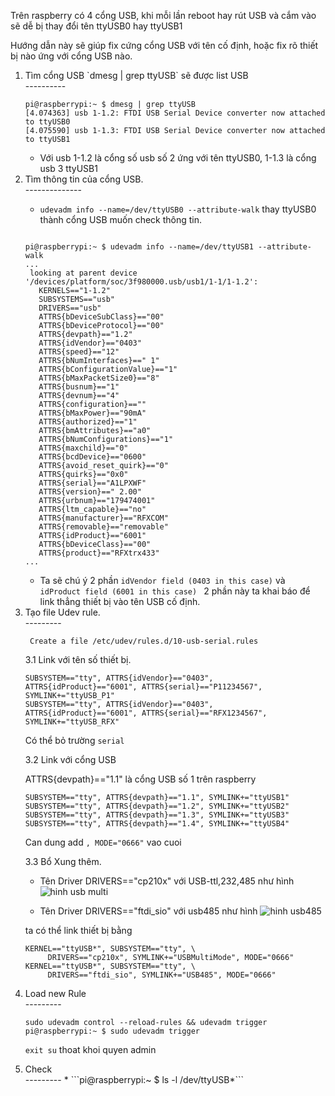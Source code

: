 Trên raspberry có 4 cổng USB, khi mỗi lần reboot hay rút USB và cắm vào sẽ dễ bị thay đổi tên ttyUSB0 hay ttyUSB1

Hướng dẫn này sẽ giúp fix cứng cổng USB với tên cố định, hoặc fix rõ thiết bị nào ứng với cổng USB nào.
<ol>
  

<li>Tìm cổng USB `dmesg | grep ttyUSB` sẽ được list USB</li>
----------

```
pi@raspberrypi:~ $ dmesg | grep ttyUSB 
[4.074363] usb 1-1.2: FTDI USB Serial Device converter now attached to ttyUSB0
[4.075590] usb 1-1.3: FTDI USB Serial Device converter now attached to ttyUSB1
```

* Với usb 1-1.2 là cổng số usb số 2 ứng với tên ttyUSB0, 1-1.3 là cổng usb 3 ttyUSB1

<li>Tìm thông tin của cổng USB.</li>
--------------

 * `udevadm info --name=/dev/ttyUSB0 --attribute-walk` thay ttyUSB0 thành cổng USB muốn check thông tin.

```

pi@raspberrypi:~ $ udevadm info --name=/dev/ttyUSB1 --attribute-walk
...
 looking at parent device '/devices/platform/soc/3f980000.usb/usb1/1-1/1-1.2':
   KERNELS=="1-1.2"
   SUBSYSTEMS=="usb"
   DRIVERS=="usb"
   ATTRS{bDeviceSubClass}=="00"
   ATTRS{bDeviceProtocol}=="00"
   ATTRS{devpath}=="1.2"
   ATTRS{idVendor}=="0403"
   ATTRS{speed}=="12"
   ATTRS{bNumInterfaces}==" 1"
   ATTRS{bConfigurationValue}=="1"
   ATTRS{bMaxPacketSize0}=="8"
   ATTRS{busnum}=="1"
   ATTRS{devnum}=="4"
   ATTRS{configuration}==""
   ATTRS{bMaxPower}=="90mA"
   ATTRS{authorized}=="1"
   ATTRS{bmAttributes}=="a0"
   ATTRS{bNumConfigurations}=="1"
   ATTRS{maxchild}=="0"
   ATTRS{bcdDevice}=="0600"
   ATTRS{avoid_reset_quirk}=="0"
   ATTRS{quirks}=="0x0"
   ATTRS{serial}=="A1LPXWF"
   ATTRS{version}==" 2.00"
   ATTRS{urbnum}=="179474001"
   ATTRS{ltm_capable}=="no"
   ATTRS{manufacturer}=="RFXCOM"
   ATTRS{removable}=="removable"
   ATTRS{idProduct}=="6001"
   ATTRS{bDeviceClass}=="00"
   ATTRS{product}=="RFXtrx433"
...
```

* Ta sẽ chú ý 2 phần  ```idVendor field (0403 in this case)``` và  ```idProduct field (6001 in this case) ``` 2 phần này ta khai báo để link thẳng thiết bị vào tên USB cố định.

<li>Tạo file Udev rule.</li>
---------

``` Create a file /etc/udev/rules.d/10-usb-serial.rules```

3.1 Link với tên số thiết bị.

```
SUBSYSTEM=="tty", ATTRS{idVendor}=="0403", ATTRS{idProduct}=="6001", ATTRS{serial}=="P11234567",  SYMLINK+="ttyUSB_P1"
SUBSYSTEM=="tty", ATTRS{idVendor}=="0403", ATTRS{idProduct}=="6001", ATTRS{serial}=="RFX1234567",  SYMLINK+="ttyUSB_RFX"
```

Có thể bỏ trường ```serial```

3.2 Link với cổng USB

ATTRS{devpath}=="1.1" là cổng USB số 1 trên raspberry
```
SUBSYSTEM=="tty", ATTRS{devpath}=="1.1", SYMLINK+="ttyUSB1"
SUBSYSTEM=="tty", ATTRS{devpath}=="1.2", SYMLINK+="ttyUSB2"
SUBSYSTEM=="tty", ATTRS{devpath}=="1.3", SYMLINK+="ttyUSB3"
SUBSYSTEM=="tty", ATTRS{devpath}=="1.4", SYMLINK+="ttyUSB4"
```

Can dung add ```, MODE="0666"``` vao cuoi

3.3 Bổ Xung thêm.

- Tên Driver DRIVERS=="cp210x" với USB-ttl,232,485 như hình
![hinh usb multi](../image/usbmulti.png)

- Tên Driver DRIVERS=="ftdi_sio" với usb485 như hình
![hinh usb485](../image/usb485.png)

ta có thể link thiết bị bằng
```
KERNEL=="ttyUSB*", SUBSYSTEM=="tty", \
     DRIVERS=="cp210x", SYMLINK+="USBMultiMode", MODE="0666"
KERNEL=="ttyUSB*", SUBSYSTEM=="tty", \
     DRIVERS=="ftdi_sio", SYMLINK+="USB485", MODE="0666"
```

<li>Load new Rule</li>
---------

```sudo udevadm control --reload-rules && udevadm trigger```
```pi@raspberrypi:~ $ sudo udevadm trigger```

``exit su``  thoat khoi quyen admin

<li>Check</li>
---------
* ```pi@raspberrypi:~ $ ls -l /dev/ttyUSB*```


</ol>